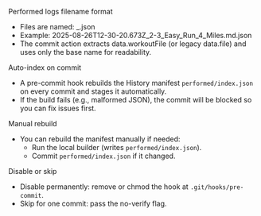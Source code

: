 Performed logs filename format

- Files are named: <ISO-like timestamp with colons replaced>_<workout base filename>.json
- Example: 2025-08-26T12-30-20.673Z_2-3_Easy_Run_4_Miles.md.json
- The commit action extracts data.workoutFile (or legacy data.file) and uses only the base name for readability.

Auto-index on commit

- A pre-commit hook rebuilds the History manifest `performed/index.json` on every commit and stages it automatically.
- If the build fails (e.g., malformed JSON), the commit will be blocked so you can fix issues first.

Manual rebuild

- You can rebuild the manifest manually if needed:
	- Run the local builder (writes `performed/index.json`).
	- Commit `performed/index.json` if it changed.

Disable or skip

- Disable permanently: remove or chmod the hook at `.git/hooks/pre-commit`.
- Skip for one commit: pass the no-verify flag.
